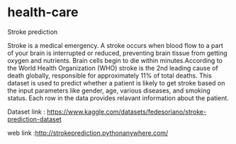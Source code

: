 # health-care

Stroke prediction

Stroke is a medical emergency. A stroke occurs when blood flow to a part of your brain is interrupted or reduced, preventing brain tissue from getting oxygen and nutrients. Brain cells begin to die within minutes.According to the World Health Organization (WHO) stroke is the 2nd leading cause of death globally, responsible for approximately 11% of total deaths. This dataset is used to predict whether a patient is likely to get stroke based on the input parameters like gender, age, various diseases, and smoking status. Each row in the data provides relavant information about the patient.



Dataset link : https://www.kaggle.com/datasets/fedesoriano/stroke-prediction-dataset

web link :http://strokeprediction.pythonanywhere.com/
